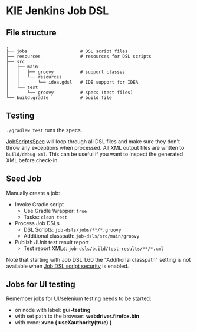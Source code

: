 # KIE Jenkins Job DSL  
 
## File structure

    .
    ├── jobs                    # DSL script files
    ├── resources               # resources for DSL scripts
    ├── src
    │   ├── main
    │   │   ├── groovy          # support classes
    │   │   └── resources
    │   │       └── idea.gdsl   # IDE support for IDEA
    │   └── test
    │       └── groovy          # specs (test files)
    └── build.gradle            # build file

## Testing

`./gradlew test` runs the specs.

[JobScriptsSpec](src/test/groovy/com/dslexample/JobScriptsSpec.groovy) 
will loop through all DSL files and make sure they don't throw any exceptions when processed. All XML output files are written to `build/debug-xml`. 
This can be useful if you want to inspect the generated XML before check-in.

## Seed Job

Manually create a job:

* Invoke Gradle script
   * Use Gradle Wrapper: `true`
   * Tasks: `clean test`
* Process Job DSLs
   * DSL Scripts: `job-dsls/jobs/**/*.groovy`
   * Additional classpath: `job-dsls/src/main/groovy`
* Publish JUnit test result report
   * Test report XMLs: `job-dsls/build/test-results/**/*.xml`

Note that starting with Job DSL 1.60 the "Additional classpath" setting is not available when
[Job DSL script security](https://github.com/jenkinsci/job-dsl-plugin/wiki/Script-Security) is enabled.

## Jobs for UI testing
Remember jobs for UI/selenium testing needs to be started:
- on node with label:  **gui-testing**
- with set path to the browser: **webdriver.firefox.bin**
- with xvnc: **xvnc { useXauthority(true) }**